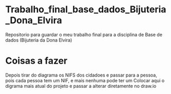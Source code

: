 # Trabalho_final_base_dados_Bijuteria_Dona_Elvira
 Repositorio para guardar o meu trabalho final para a disciplina de Base de dados (Bijuteria da Dona Elvira)

# Coisas a fazer
 Depois tirar do diagrama os NIFS dos cidadoes e passar para a pessoa, pois cada pessoa tem um NIF, e mais nenhuma pode ter um
 Colocar aqui o digrama mais atual do projeto e passar a alterar diretamente no draw.io
